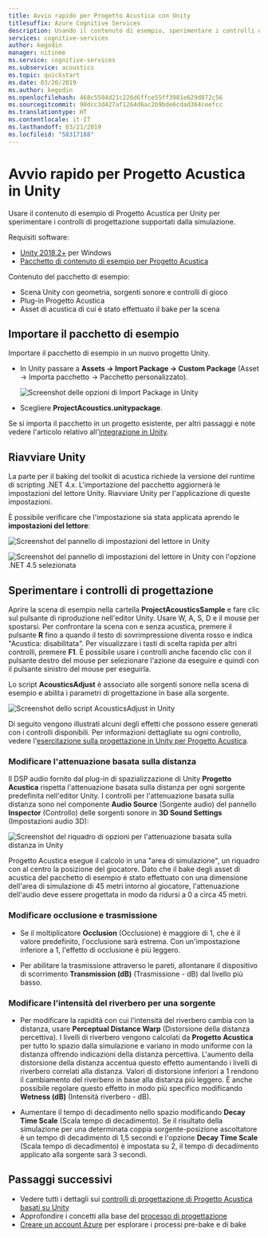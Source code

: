 ```yaml
---
title: Avvio rapido per Progetto Acustica con Unity
titlesuffix: Azure Cognitive Services
description: Usando il contenuto di esempio, sperimentare i controlli di progettazione di Progetto Acustica in Unity ed eseguire la distribuzione in Windows Desktop.
services: cognitive-services
author: kegodin
manager: nitinme
ms.service: cognitive-services
ms.subservice: acoustics
ms.topic: quickstart
ms.date: 03/20/2019
ms.author: kegodin
ms.openlocfilehash: 468c5584d21c226d6ffce55ff3981e629d872c56
ms.sourcegitcommit: 90dcc3d427af1264d6ac2b9bde6cdad364ceefcc
ms.translationtype: HT
ms.contentlocale: it-IT
ms.lasthandoff: 03/21/2019
ms.locfileid: "58317188"
---
```

# <a name="project-acoustics-unity-quickstart"></a>Avvio rapido per Progetto Acustica in Unity
Usare il contenuto di esempio di Progetto Acustica per Unity per sperimentare i controlli di progettazione supportati dalla simulazione.

Requisiti software:
* [Unity 2018.2+](http://unity3d.com) per Windows
* [Pacchetto di contenuto di esempio per Progetto Acustica](https://www.microsoft.com/download/details.aspx?id=57346)

Contenuto del pacchetto di esempio:
* Scena Unity con geometria, sorgenti sonore e controlli di gioco
* Plug-in Progetto Acustica 
* Asset di acustica di cui è stato effettuato il bake per la scena

## <a name="import-the-sample-package"></a>Importare il pacchetto di esempio
Importare il pacchetto di esempio in un nuovo progetto Unity. 
* In Unity passare a **Assets -> Import Package -> Custom Package** (Asset -> Importa pacchetto -> Pacchetto personalizzato).

    ![Screenshot delle opzioni di Import Package in Unity](media/import-package.png)  

* Scegliere **ProjectAcoustics.unitypackage**.

Se si importa il pacchetto in un progetto esistente, per altri passaggi e note vedere l'articolo relativo all'[integrazione in Unity](unity-integration.md).

## <a name="restart-unity"></a>Riavviare Unity
La parte per il baking del toolkit di acustica richiede la versione del runtime di scripting .NET 4.x. L'importazione del pacchetto aggiornerà le impostazioni del lettore Unity. Riavviare Unity per l'applicazione di queste impostazioni.

È possibile verificare che l'impostazione sia stata applicata aprendo le **impostazioni del lettore**:

![Screenshot del pannello di impostazioni del lettore in Unity](media/player-settings.png)

![Screenshot del pannello di impostazioni del lettore in Unity con l'opzione .NET 4.5 selezionata](media/net45.png)

## <a name="experiment-with-design-controls"></a>Sperimentare i controlli di progettazione
Aprire la scena di esempio nella cartella **ProjectAcousticsSample** e fare clic sul pulsante di riproduzione nell'editor Unity. Usare W, A, S, D e il mouse per spostarsi. Per confrontare la scena con e senza acustica, premere il pulsante **R** fino a quando il testo di sovrimpressione diventa rosso e indica "Acustica: disabilitata". Per visualizzare i tasti di scelta rapida per altri controlli, premere **F1**. È possibile usare i controlli anche facendo clic con il pulsante destro del mouse per selezionare l'azione da eseguire e quindi con il pulsante sinistro del mouse per eseguirla.

Lo script **AcousticsAdjust** è associato alle sorgenti sonore nella scena di esempio e abilita i parametri di progettazione in base alla sorgente. 

![Screenshot dello script AcousticsAdjust in Unity](media/acoustics-adjust.png)

Di seguito vengono illustrati alcuni degli effetti che possono essere generati con i controlli disponibili. Per informazioni dettagliate su ogni controllo, vedere l'[esercitazione sulla progettazione in Unity per Progetto Acustica](unreal-workflow.md).

### <a name="modify-distance-based-attenuation"></a>Modificare l'attenuazione basata sulla distanza
Il DSP audio fornito dal plug-in di spazializzazione di Unity **Progetto Acustica** rispetta l'attenuazione basata sulla distanza per ogni sorgente predefinita nell'editor Unity. I controlli per l'attenuazione basata sulla distanza sono nel componente **Audio Source** (Sorgente audio) del pannello **Inspector** (Controllo) delle sorgenti sonore in **3D Sound Settings** (Impostazioni audio 3D):

![Screenshot del riquadro di opzioni per l'attenuazione basata sulla distanza in Unity](media/distance-attenuation.png)

Progetto Acustica esegue il calcolo in una "area di simulazione", un riquadro con al centro la posizione del giocatore. Dato che il bake degli asset di acustica del pacchetto di esempio è stato effettuato con una dimensione dell'area di simulazione di 45 metri intorno al giocatore, l'attenuazione dell'audio deve essere progettata in modo da ridursi a 0 a circa 45 metri.

### <a name="modify-occlusion-and-transmission"></a>Modificare occlusione e trasmissione
* Se il moltiplicatore **Occlusion** (Occlusione) è maggiore di 1, che è il valore predefinito, l'occlusione sarà estrema. Con un'impostazione inferiore a 1, l'effetto di occlusione è più leggero.

* Per abilitare la trasmissione attraverso le pareti, allontanare il dispositivo di scorrimento **Transmission (dB)** (Trasmissione - dB) dal livello più basso. 

### <a name="modify-wetness-for-a-source"></a>Modificare l'intensità del riverbero per una sorgente
* Per modificare la rapidità con cui l'intensità del riverbero cambia con la distanza, usare **Perceptual Distance Warp** (Distorsione della distanza percettiva). I livelli di riverbero vengono calcolati da **Progetto Acustica** per tutto lo spazio dalla simulazione e variano in modo uniforme con la distanza offrendo indicazioni della distanza percettiva. L'aumento della distorsione della distanza accentua questo effetto aumentando i livelli di riverbero correlati alla distanza. Valori di distorsione inferiori a 1 rendono il cambiamento del riverbero in base alla distanza più leggero. È anche possibile regolare questo effetto in modo più specifico modificando **Wetness (dB)** (Intensità riverbero - dB).

* Aumentare il tempo di decadimento nello spazio modificando **Decay Time Scale** (Scala tempo di decadimento). Se il risultato della simulazione per una determinata coppia sorgente-posizione ascoltatore è un tempo di decadimento di 1,5 secondi e l'opzione **Decay Time Scale** (Scala tempo di decadimento) è impostata su 2, il tempo di decadimento applicato alla sorgente sarà 3 secondi.

## <a name="next-steps"></a>Passaggi successivi
* Vedere tutti i dettagli sui [controlli di progettazione di Progetto Acustica basati su Unity](unity-workflow.md)
* Approfondire i concetti alla base del [processo di progettazione](design-process.md)
* [Creare un account Azure](create-azure-account.md) per esplorare i processi pre-bake e di bake

